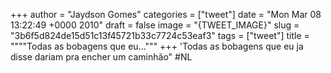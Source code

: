 
+++
author = "Jaydson Gomes"
categories = ["tweet"]
date = "Mon Mar 08 13:22:49 +0000 2010"
draft = false
image = "{TWEET_IMAGE}"
slug = "3b6f5d824de15d51c13f45721b33c7724c53eaf3"
tags = ["tweet"]
title = """"Todas as bobagens que eu..."""
+++
'Todas as bobagens que eu ja disse dariam pra encher um caminhão" #NL
